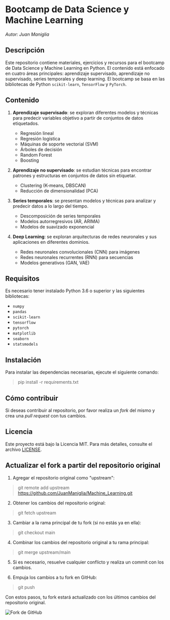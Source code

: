 # Bootcamp de Data Science y Machine Learning

_Autor: Juan Maniglia_

## Descripción

Este repositorio contiene materiales, ejercicios y recursos para el bootcamp de Data Science y Machine Learning en Python. El contenido está enfocado en cuatro áreas principales: aprendizaje supervisado, aprendizaje no supervisado, series temporales y deep learning. El bootcamp se basa en las bibliotecas de Python `scikit-learn`, `TensorFlow` y `PyTorch`.

## Contenido

1. **Aprendizaje supervisado**: se exploran diferentes modelos y técnicas para predecir variables objetivo a partir de conjuntos de datos etiquetados.
    - Regresión lineal
    - Regresión logística
    - Máquinas de soporte vectorial (SVM)
    - Árboles de decisión
    - Random Forest
    - Boosting

2. **Aprendizaje no supervisado**: se estudian técnicas para encontrar patrones y estructuras en conjuntos de datos sin etiquetar.
    - Clustering (K-means, DBSCAN)
    - Reducción de dimensionalidad (PCA)

3. **Series temporales**: se presentan modelos y técnicas para analizar y predecir datos a lo largo del tiempo.
    - Descomposición de series temporales
    - Modelos autorregresivos (AR, ARIMA)
    - Modelos de suavizado exponencial

4. **Deep Learning**: se exploran arquitecturas de redes neuronales y sus aplicaciones en diferentes dominios.
    - Redes neuronales convolucionales (CNN) para imágenes
    - Redes neuronales recurrentes (RNN) para secuencias
    - Modelos generativos (GAN, VAE)

## Requisitos

Es necesario tener instalado Python 3.6 o superior y las siguientes bibliotecas:

- `numpy`
- `pandas`
- `scikit-learn`
- `tensorflow`
- `pytorch`
- `matplotlib`
- `seaborn`
- `statsmodels`

## Instalación

Para instalar las dependencias necesarias, ejecute el siguiente comando:

> pip install -r requirements.txt


## Cómo contribuir

Si deseas contribuir al repositorio, por favor realiza un _fork_ del mismo y crea una _pull request_ con tus cambios.

## Licencia

Este proyecto está bajo la Licencia MIT. Para más detalles, consulte el archivo [LICENSE](LICENSE).


## Actualizar el fork a partir del repositorio original

1. Agregar el repositorio original como "upstream":

> git remote add upstream https://github.com/JuanManiglia/Machine_Learning.git


2. Obtener los cambios del repositorio original:

> git fetch upstream


3. Cambiar a la rama principal de tu fork (si no estás ya en ella):

> git checkout main


4. Combinar los cambios del repositorio original a tu rama principal:

> git merge upstream/main


5. Si es necesario, resuelve cualquier conflicto y realiza un commit con los cambios.

6. Empuja los cambios a tu fork en GitHub:

> git push

Con estos pasos, tu fork estará actualizado con los últimos cambios del repositorio original.

![Fork de GitHub](https://miro.medium.com/v2/resize:fit:1400/1*qOtT_fhdwzty5T_AylY8YQ.png)
